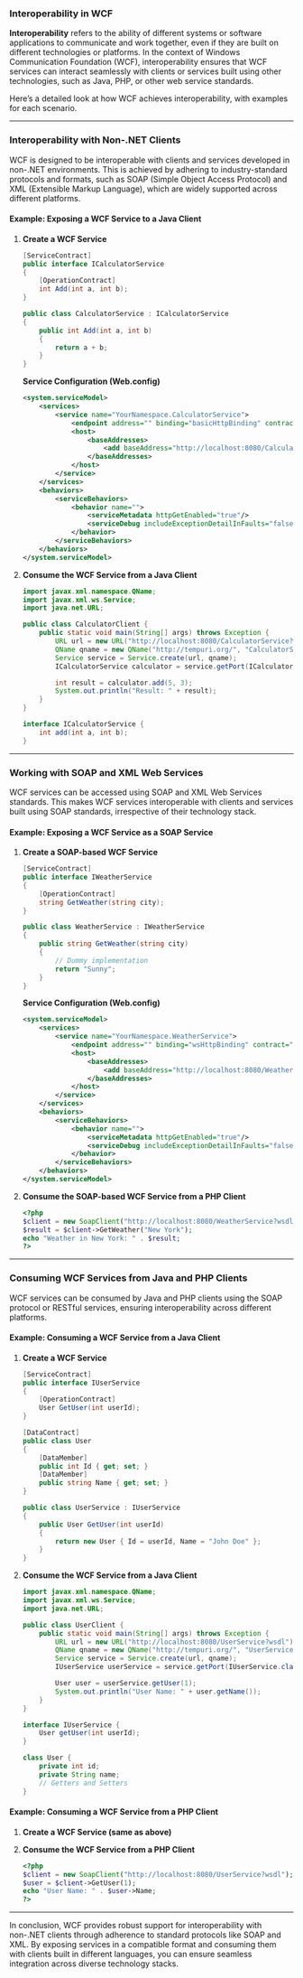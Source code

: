 ### Interoperability in WCF

**Interoperability** refers to the ability of different systems or software applications to communicate and work together, even if they are built on different technologies or platforms. In the context of Windows Communication Foundation (WCF), interoperability ensures that WCF services can interact seamlessly with clients or services built using other technologies, such as Java, PHP, or other web service standards.

Here’s a detailed look at how WCF achieves interoperability, with examples for each scenario.

---

### Interoperability with Non-.NET Clients

WCF is designed to be interoperable with clients and services developed in non-.NET environments. This is achieved by adhering to industry-standard protocols and formats, such as SOAP (Simple Object Access Protocol) and XML (Extensible Markup Language), which are widely supported across different platforms.

#### Example: Exposing a WCF Service to a Java Client

1. **Create a WCF Service**

   ```csharp
   [ServiceContract]
   public interface ICalculatorService
   {
       [OperationContract]
       int Add(int a, int b);
   }

   public class CalculatorService : ICalculatorService
   {
       public int Add(int a, int b)
       {
           return a + b;
       }
   }
   ```

   **Service Configuration (Web.config)**

   ```xml
   <system.serviceModel>
       <services>
           <service name="YourNamespace.CalculatorService">
               <endpoint address="" binding="basicHttpBinding" contract="YourNamespace.ICalculatorService"/>
               <host>
                   <baseAddresses>
                       <add baseAddress="http://localhost:8080/CalculatorService"/>
                   </baseAddresses>
               </host>
           </service>
       </services>
       <behaviors>
           <serviceBehaviors>
               <behavior name="">
                   <serviceMetadata httpGetEnabled="true"/>
                   <serviceDebug includeExceptionDetailInFaults="false"/>
               </behavior>
           </serviceBehaviors>
       </behaviors>
   </system.serviceModel>
   ```

2. **Consume the WCF Service from a Java Client**

   ```java
   import javax.xml.namespace.QName;
   import javax.xml.ws.Service;
   import java.net.URL;

   public class CalculatorClient {
       public static void main(String[] args) throws Exception {
           URL url = new URL("http://localhost:8080/CalculatorService?wsdl");
           QName qname = new QName("http://tempuri.org/", "CalculatorService");
           Service service = Service.create(url, qname);
           ICalculatorService calculator = service.getPort(ICalculatorService.class);

           int result = calculator.add(5, 3);
           System.out.println("Result: " + result);
       }
   }

   interface ICalculatorService {
       int add(int a, int b);
   }
   ```

---

### Working with SOAP and XML Web Services

WCF services can be accessed using SOAP and XML Web Services standards. This makes WCF services interoperable with clients and services built using SOAP standards, irrespective of their technology stack.

#### Example: Exposing a WCF Service as a SOAP Service

1. **Create a SOAP-based WCF Service**

   ```csharp
   [ServiceContract]
   public interface IWeatherService
   {
       [OperationContract]
       string GetWeather(string city);
   }

   public class WeatherService : IWeatherService
   {
       public string GetWeather(string city)
       {
           // Dummy implementation
           return "Sunny";
       }
   }
   ```

   **Service Configuration (Web.config)**

   ```xml
   <system.serviceModel>
       <services>
           <service name="YourNamespace.WeatherService">
               <endpoint address="" binding="wsHttpBinding" contract="YourNamespace.IWeatherService"/>
               <host>
                   <baseAddresses>
                       <add baseAddress="http://localhost:8080/WeatherService"/>
                   </baseAddresses>
               </host>
           </service>
       </services>
       <behaviors>
           <serviceBehaviors>
               <behavior name="">
                   <serviceMetadata httpGetEnabled="true"/>
                   <serviceDebug includeExceptionDetailInFaults="false"/>
               </behavior>
           </serviceBehaviors>
       </behaviors>
   </system.serviceModel>
   ```

2. **Consume the SOAP-based WCF Service from a PHP Client**

   ```php
   <?php
   $client = new SoapClient("http://localhost:8080/WeatherService?wsdl");
   $result = $client->GetWeather("New York");
   echo "Weather in New York: " . $result;
   ?>
   ```

---

### Consuming WCF Services from Java and PHP Clients

WCF services can be consumed by Java and PHP clients using the SOAP protocol or RESTful services, ensuring interoperability across different platforms.

#### Example: Consuming a WCF Service from a Java Client

1. **Create a WCF Service**

   ```csharp
   [ServiceContract]
   public interface IUserService
   {
       [OperationContract]
       User GetUser(int userId);
   }

   [DataContract]
   public class User
   {
       [DataMember]
       public int Id { get; set; }
       [DataMember]
       public string Name { get; set; }
   }

   public class UserService : IUserService
   {
       public User GetUser(int userId)
       {
           return new User { Id = userId, Name = "John Doe" };
       }
   }
   ```

2. **Consume the WCF Service from a Java Client**

   ```java
   import javax.xml.namespace.QName;
   import javax.xml.ws.Service;
   import java.net.URL;

   public class UserClient {
       public static void main(String[] args) throws Exception {
           URL url = new URL("http://localhost:8080/UserService?wsdl");
           QName qname = new QName("http://tempuri.org/", "UserService");
           Service service = Service.create(url, qname);
           IUserService userService = service.getPort(IUserService.class);

           User user = userService.getUser(1);
           System.out.println("User Name: " + user.getName());
       }
   }

   interface IUserService {
       User getUser(int userId);
   }

   class User {
       private int id;
       private String name;
       // Getters and Setters
   }
   ```

#### Example: Consuming a WCF Service from a PHP Client

1. **Create a WCF Service (same as above)**

2. **Consume the WCF Service from a PHP Client**

   ```php
   <?php
   $client = new SoapClient("http://localhost:8080/UserService?wsdl");
   $user = $client->GetUser(1);
   echo "User Name: " . $user->Name;
   ?>
   ```

---

In conclusion, WCF provides robust support for interoperability with non-.NET clients through adherence to standard protocols like SOAP and XML. By exposing services in a compatible format and consuming them with clients built in different languages, you can ensure seamless integration across diverse technology stacks.
